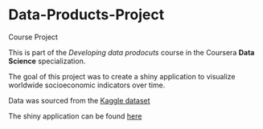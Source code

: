 # Data-Products-Project
Course Project

This is part of the *Developing data prodocuts* course in the Coursera **Data Science** specialization. 

The goal of this project was to create a shiny application to visualize worldwide socioeconomic indicators over time. 

Data was sourced from the [Kaggle dataset](https://www.kaggle.com/sdorius/countryses) 

The shiny application can be found [here](https://bbamini.shinyapps.io/socioeconomic/)
